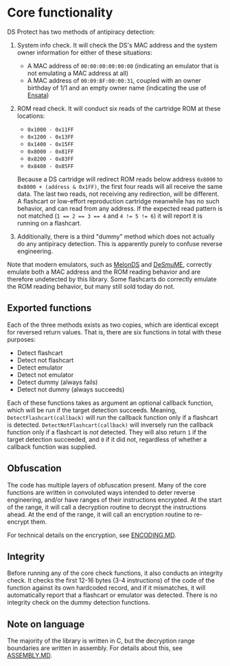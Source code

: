 # Core functionality

DS Protect has two methods of antipiracy detection:

1. System info check. It will check the DS's MAC address and the system owner information for either of these situations:
	- A MAC address of `00:00:00:00:00:00` (indicating an emulator that is not emulating a MAC address at all)
	- A MAC address of `00:09:BF:00:00:31`, coupled with an owner birthday of 1/1 and an empty owner name (indicating the use of [Ensata](https://emulation.gametechwiki.com/index.php/Ensata))

2. ROM read check. It will conduct six reads of the cartridge ROM at these locations:
	- `0x1000 - 0x11FF`
	- `0x1200 - 0x13FF`
	- `0x1400 - 0x15FF`
	- `0x8000 - 0x81FF`
	- `0x8200 - 0x83FF`
	- `0x8400 - 0x85FF`
	
	Because a DS cartridge will redirect ROM reads below address `0x8000` to `0x8000 + (address & 0x1FF)`, the first four reads will all receive the same data. The last two reads, not receiving any redirection, will be different. A flashcart or low-effort reproduction cartridge meanwhile has no such behavior, and can read from any address. If the expected read pattern is not matched (`1 == 2 == 3 == 4` and `4 != 5 != 6`) it will report it is running on a flashcart.

3. Additionally, there is a third "dummy" method which does not actually do any antipiracy detection. This is apparently purely to confuse reverse engineering.

Note that modern emulators, such as [MelonDS](https://github.com/melonDS-emu/melonDS) and [DeSmuME](https://github.com/TASEmulators/desmume), correctly emulate both a MAC address and the ROM reading behavior and are therefore undetected by this library. Some flashcarts do correctly emulate the ROM reading behavior, but many still sold today do not.

## Exported functions

Each of the three methods exists as two copies, which are identical except for reversed return values. That is, there are six functions in total with these purposes:

- Detect flashcart
- Detect not flashcart
- Detect emulator
- Detect not emulator
- Detect dummy (always fails)
- Detect not dummy (always succeeds)

Each of these functions takes as argument an optional callback function, which will be run if the target detection succeeds. Meaning, `DetectFlashcart(callback)` will run the callback function only if a flashcart is detected. `DetectNotFlashcart(callback)` will inversely run the callback function only if a flashcart is *not* detected. They will also return `1` if the target detection succeeded, and `0` if it did not, regardless of whether a callback function was supplied.

## Obfuscation

The code has multiple layers of obfuscation present. Many of the core functions are written in convoluted ways intended to deter reverse engineering, and/or have ranges of their instructions encrypted. At the start of the range, it will call a decryption routine to decrypt the instructions ahead. At the end of the range, it will call an encryption routine to re-encrypt them.

For technical details on the encryption, see [ENCODING.MD](./ENCODING.MD).

## Integrity

Before running any of the core check functions, it also conducts an integrity check. It checks the first 12-16 bytes (3-4 instructions) of the code of the function against its own hardcoded record, and if it mismatches, it will automatically report that a flashcart or emulator was detected. There is no integrity check on the dummy detection functions.

## Note on language

The majority of the library is written in C, but the decryption range boundaries are written in assembly. For details about this, see [ASSEMBLY.MD](./ASSEMBLY.MD).
